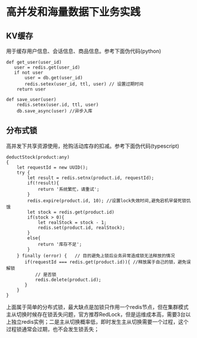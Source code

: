 # 高并发和海量数据下业务实践

## KV缓存
用于缓存用户信息、会话信息、商品信息。参考下面伪代码(python)
```
def get_user(user_id) 
   user = redis.get(user_id)
   if not user
       user = db.get(user_id)
       redis.setex(user_id, ttl, user) // 设置过期时间
    return user
```  
```
def save_user(user)
    redis.setex(user.id, ttl, user)
    db.save_async(user) //异步入库 
```


## 分布式锁
高并发下共享资源使用，抢购活动库存的扣减。参考下面伪代码(typescript)
``` 
deductStock(product:any)
{
    let requestId = new UUID();
    try {
        let result = redis.setnx(product.id, requestId);
        if(!result){
            return '系统繁忙，请重试';
        }
        redis.expire(product.id, 10); //设置lock失效时间,避免宕机早餐死锁饥饿
        let stock = redis.get(product.id)
        if(stock > 0){
            let realStock = stock - 1;
            redis.set(product.id, realStock);
        }
        else{
            return '库存不足';
        }
    } finally (error) {   // 目的避免上锁后业务异常造成锁无法释放的情况
       if(requestId === redis.get(product.id)){ //释放属于自己的锁，避免误解锁
           // 是否锁
           redis.delete(product.id);
       }
    }
}
```
上面属于简单的分布式锁，最大缺点是加锁只作用一个redis节点，但在集群模式主从切换时候存在锁丢失问题，官方推荐RedLock，但是运维成本高，需要3台以上独立redis实例；二是主从切换概率低，即时发生主从切换需要一个过程，这个过程锁通常会过期，也不会发生锁丢失；